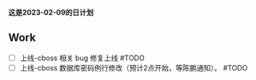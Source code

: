 **这是2023-02-09的日计划**

## Work
- [ ] 上线-cboss 相关 bug 修复上线 #TODO
- [ ] 上线-cboss 数据库密码例行修改（预计2点开始，等陈鹏通知）。 #TODO
